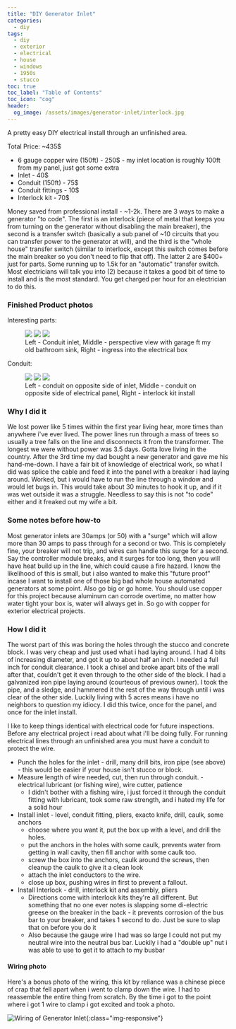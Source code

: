 ```yaml
---
title: "DIY Generator Inlet"
categories:
  - diy
tags:
  - diy
  - exterior
  - electrical
  - house
  - windows
  - 1950s
  - stucco
toc: true
toc_label: "Table of Contents"
toc_icon: "cog"
header:
  og_image: /assets/images/generator-inlet/interlock.jpg
---
```


A pretty easy DIY electrical install through an unfinished area. 

Total Price: ~435$

* 6 gauge copper wire  (150ft) - 250$ - my inlet location is roughly 100ft from my panel, just got some extra
* Inlet - 40$
* Conduit (150ft) - 75$
* Conduit fittings - 10$
* Interlock kit - 70$

Money saved from professional install - ~1-2k. There are 3 ways to make a generator "to code". The first is an interlock (piece of metal that keeps you from turning on the generator without disabling the main breaker), the second is a transfer switch (basically a sub panel of ~10 circuits that you can transfer power to the generator at will), and the third is the "whole house" transfer switch (similar to interlock, except this switch comes before the main breaker so you don't need to flip that off). The latter 2 are $400+ just for parts. Some running up to 1.5k for an "automatic" transfer switch. Most electricians will talk you into (2) because it takes a good bit of time to install and is the most standard. You get charged per hour for an electrician to do this.

### Finished Product photos

Interesting parts: 

<figure class="third">
	<a href="/assets/images/generator-inlet/closed-inlet.jpg"><img src="/assets/images/generator-inlet/closed-inlet.jpg"></a>
	<a href="/assets/images/generator-inlet/far-back-inlet.jpg"><img src="/assets/images/generator-inlet/far-back-inlet.jpg"></a>
	<a href="/assets/images/generator-inlet/box-connection.jpg"><img src="/assets/images/generator-inlet/box-connection.jpg"></a>
	<figcaption>Left - Conduit inlet, Middle - perspective view with garage ft my old bathroom sink, Right - ingress into the electrical box</figcaption>
</figure>

Conduit:

<figure class="third">
	<a href="/assets/images/generator-inlet/conduit1.jpg"><img src="/assets/images/generator-inlet/conduit1.jpg"></a>
	<a href="/assets/images/generator-inlet/conduit.jpg"><img src="/assets/images/generator-inlet/conduit.jpg"></a>
	<a href="/assets/images/generator-inlet/interlock.jpg"><img src="/assets/images/generator-inlet/interlock.jpg"></a>
	<figcaption>Left - conduit on opposite side of inlet, Middle - conduit on opposite side of electrical panel, Right - interlock kit install</figcaption>
</figure>

### Why I did it

We lost power like 5 times within the first year living hear, more times than anywhere i've ever lived. The power lines run through a mass of trees so usually a tree falls on the line and disconnects it from the transformer. The longest we were without power was 3.5 days. Gotta love living in the country. After the 3rd time my dad bought a new generator and gave me his hand-me-down. I have a fair bit of knowledge of electrical work, so what I did was splice the cable and feed it into the panel with a breaker i had laying around. Worked, but i would have to run the line through a window and would let bugs in. This would take about 30 minutes to hook it up, and if it was wet outside it was a struggle. Needless to say this is not "to code" either and it freaked out my wife a bit.

### Some notes before how-to

Most generator inlets are 30amps (or 50) with a "surge" which will allow more than 30 amps to pass through for a second or two. This is completely fine, your breaker will not trip, and wires can handle this surge for a second. Say the controller module breaks, and it surges for too long, then you will have heat build up in the line, which could cause a fire hazard. I know the likelihood of this is small, but i also wanted to make this "future proof" incase I want to install one of those big bad whole house automated generators at some point. Also go big or go home. You should use copper for this project because aluminum can corrode overtime, no matter how water tight your box is, water will always get in. So go with copper for exterior electrical projects.

### How I did it

The worst part of this was boring the holes through the stucco and concrete block. I was very cheap and just used what i had laying around. I had 4 bits of increasing diameter, and got it up to about half an inch. I needed a full inch for conduit clearance. I took a chisel and broke apart bits of the wall after that, couldn't get it even through to the other side of the block. I had a galvanized iron pipe laying around (courteous of previous owner). I took the pipe, and a sledge, and hammered it the rest of the way through until i was clear of the other side. Luckily living with 5 acres means i have no neighbors to question my idiocy. I did this twice, once for the panel, and once for the inlet install.

I like to keep things identical with electrical code for future inspections. Before any electrical project i read about what i'll be doing fully. For running electrical lines through an unfinished area you must have a conduit to protect the wire.

* Punch the holes for the inlet - drill, many drill bits, iron pipe (see above) - this would be easier if your house isn't stucco or block.
* Measure length of wire needed, cut, then run through conduit. - electrical lubricant (or fishing wire), wire cutter, patience
	* I didn't bother with a fishing wire, i just forced it through the conduit fitting with lubricant, took some raw strength, and i hated my life for a solid hour
* Install inlet - level, conduit fitting, pliers, exacto knife, drill, caulk, some anchors
	* choose where you want it, put the box up with a level, and drill the holes.
  * put the anchors in the holes with some caulk, prevents water from getting in wall cavity, then fill anchor with some caulk too.
  * screw the box into the anchors, caulk around the screws, then cleanup the caulk to give it a clean look
  * attach the inlet conductors to the wire.
  * close up box, pushing wires in first to prevent a fallout.
* Install Interlock - drill, interlock kit and assembly, pliers
  * Directions come with interlock kits they're all different. But something that no one ever notes is slapping some di-electric greese on the breaker in the back - it prevents corrosion of the bus bar to your breaker, and takes 1 second to do. Just be sure to slap that on before you do it
  * Also because the gauge wire I had was so large I could not put my neutral wire into the neutral bus bar. Luckily i had a "double up" nut i was able to use to get it to attach to my busbar 

#### Wiring photo 

Here's a bonus photo of the wiring, this kit by reliance was a chinese piece of crap that fell apart when i went to clamp down the wire. I had to reassemble the entire thing from scratch. By the time i got to the point where i got 1 wire to clamp i got excited and took a photo.

![Wiring of Generator Inlet](/assets/images/generator-inlet/open-inlet.jpg){:class="img-responsive"}